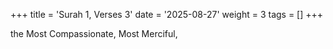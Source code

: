 +++
title = 'Surah 1, Verses 3'
date = '2025-08-27'
weight = 3
tags = []
+++

the Most Compassionate, Most Merciful,